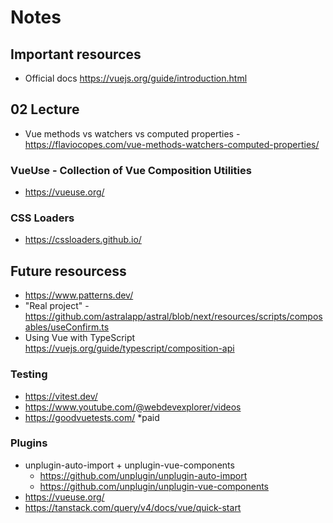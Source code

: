 # Notes

## Important resources

- Official docs https://vuejs.org/guide/introduction.html

## 02 Lecture

- Vue methods vs watchers vs computed properties - https://flaviocopes.com/vue-methods-watchers-computed-properties/

### VueUse - Collection of Vue Composition Utilities 
- https://vueuse.org/

### CSS Loaders 
- https://cssloaders.github.io/

## Future resourcess
- https://www.patterns.dev/
- "Real project" - https://github.com/astralapp/astral/blob/next/resources/scripts/composables/useConfirm.ts
- Using Vue with TypeScript https://vuejs.org/guide/typescript/composition-api

### Testing
- https://vitest.dev/
- https://www.youtube.com/@webdevexplorer/videos
- https://goodvuetests.com/ *paid

### Plugins
- unplugin-auto-import + unplugin-vue-components
  - https://github.com/unplugin/unplugin-auto-import
  - https://github.com/unplugin/unplugin-vue-components
- https://vueuse.org/
- https://tanstack.com/query/v4/docs/vue/quick-start

